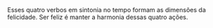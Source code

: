Esses quatro verbos em sintonia no tempo formam as dimensões da felicidade. Ser feliz é manter a harmonia dessas quatro ações.

